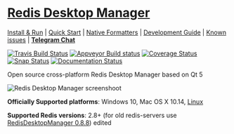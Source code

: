 # [Redis Desktop Manager](http://redisdesktop.com "Redis Desktop Manager Offical Site")

[Install & Run](http://docs.redisdesktop.com/en/latest/install/) | 
[Quick Start](http://docs.redisdesktop.com/en/latest/quick-start/) |
[Native Formatters](http://docs.redisdesktop.com/en/latest/native-formatters/) |
[Development Guide](http://docs.redisdesktop.com/en/latest/development/) |
[Known issues](http://docs.redisdesktop.com/en/latest/known-issues/) |
[**Telegram Chat**](https://t.me/RedisDesktopManager)

[![Travis Build Status](https://travis-ci.org/uglide/RedisDesktopManager.svg?branch=2019)](https://travis-ci.org/uglide/RedisDesktopManager) 
[![Appveyor Build status](https://ci.appveyor.com/api/projects/status/3pwtjfl9yioyom9t?svg=true)](https://ci.appveyor.com/project/uglide/redisdesktopmanager/branch/2019)
[![Coverage Status](https://coveralls.io/repos/uglide/RedisDesktopManager/badge.svg?branch=2019)](https://coveralls.io/r/uglide/RedisDesktopManager?branch=2019)
[![Snap Status](https://build.snapcraft.io/badge/RedisDesktop/redisdesktopmanager-snap.svg)](https://build.snapcraft.io/user/RedisDesktop/redisdesktopmanager-snap)
[![Documentation Status](https://readthedocs.org/projects/redisdesktopmanager/badge/?version=latest)](http://docs.redisdesktop.com/en/latest/?badge=latest)

Open source cross-platform Redis Desktop Manager based on Qt 5

![Redis Desktop Manager screenshoot](http://redisdesktop.com/static/img/features/all.png?v2019)

**Officially Supported platforms**: Windows 10, Mac OS X 10.14, [Linux](https://snapcraft.io/redis-desktop-manager)

**Supported Redis versions**: 2.8+ (for old redis-servers use [RedisDesktopManager 0.8.8](https://github.com/uglide/RedisDesktopManager/releases/tag/0.8.8))
edited
